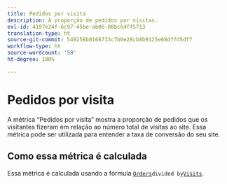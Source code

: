 ```yaml
---
title: Pedidos por visita
description: A proporção de pedidos por visitas.
exl-id: 4197e24f-6c97-45be-ab06-08bc64ff5713
translation-type: ht
source-git-commit: 549258b0168733c7b0e28cb8b9125e68dffd5df7
workflow-type: ht
source-wordcount: '58'
ht-degree: 100%

---
```


# Pedidos por visita

A métrica “Pedidos por visita” mostra a proporção de pedidos que os visitantes fizeram em relação ao número total de visitas ao site. Essa métrica pode ser utilizada para entender a taxa de conversão do seu site.

## Como essa métrica é calculada

Essa métrica é calculada usando a fórmula [`Orders`](orders.md)` divided by `[`Visits`](visits.md).
